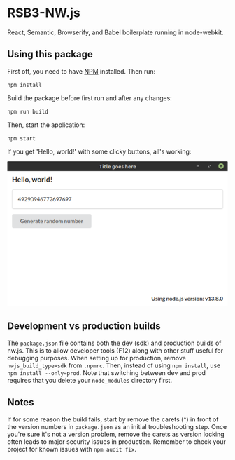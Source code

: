 # RSB3-NW.js

React, Semantic, Browserify, and Babel boilerplate running in node-webkit.

## Using this package

First off, you need to have [NPM](https://www.npmjs.com/get-npm) installed.
Then run:
```shell script
npm install
```

Build the package before first run and after any changes:
```shell script
npm run build
```

Then, start the application:
```shell script
npm start
```

If you get 'Hello, world!' with some clicky buttons, all's working:

![Alt text](preview.png?raw=true "Preview")

## Development vs production builds

The `package.json` file contains both the dev (sdk) and production builds of
nw.js. This is to allow developer tools (F12) along with other stuff useful for
debugging purposes. When setting up for production, remove
`nwjs_build_type=sdk` from `.npmrc`. Then, instead of using `npm install`, use
`npm install --only=prod`. Note that switching between dev and prod requires
that you delete your `node_modules` directory first.

## Notes

If for some reason the build fails, start by remove the carets (^) in front of
the version numbers in `package.json` as an initial troubleshooting step.
Once you're sure it's not a version problem, remove the carets as version
locking often leads to major security issues in production. Remember to check
your project for known issues with `npm audit fix`.
